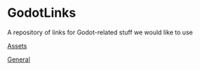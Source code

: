 # GodotLinks

A repository of links for Godot-related stuff we would like to use

[Assets](assets.md)

[General](general.md)

